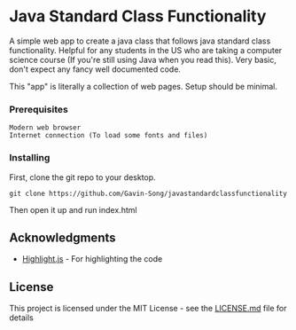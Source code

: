 # Java Standard Class Functionality

A simple web app to create a java class that follows java standard class functionality. Helpful for any students in the US who are taking a
computer science course (If you're still using Java when you read this). Very basic, don't expect any fancy well documented code.

This "app" is literally a collection of web pages. Setup should be minimal.

### Prerequisites

```
Modern web browser
Internet connection (To load some fonts and files)
```

### Installing

First, clone the git repo to your desktop.

```
git clone https://github.com/Gavin-Song/javastandardclassfunctionality
```

Then open it up and run index.html


## Acknowledgments 

* [Highlight.js](https://highlightjs.org/) - For highlighting the code


## License

This project is licensed under the MIT License - see the [LICENSE.md](LICENSE.md) file for details
